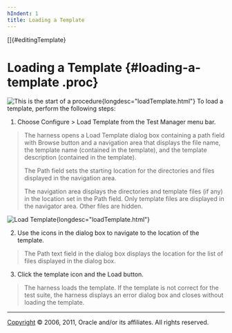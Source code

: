 ```yaml
---
hIndent: 1
title: Loading a Template
---
```


[]{#editingTemplate}

# Loading a Template {#loading-a-template .proc}

![This is the start of a procedure](../../images/hg_proc.gif){longdesc="loadTemplate.html"} To load
a template, perform the following steps:

1.  Choose Configure \> Load Template from the Test Manager menu bar.

> The harness opens a Load Template dialog box containing a path field with Browse button and a
> navigation area that displays the file name, the template name (contained in the template), and
> the template description (contained in the template).
>
> The Path field sets the starting location for the directories and files displayed in the
> navigation area.
>
> The navigation area displays the directories and template files (if any) in the location set in
> the Path field. Only template files are displayed in the navigator area. Other files are hidden.

![Load Template](../../images/JT4loadTemplate.gif){longdesc="loadTemplate.html"}

2.  Use the icons in the dialog box to navigate to the location of the template.

> The Path text field in the dialog box displays the location for the list of files displayed in the
> dialog box.

3.  Click the template icon and the Load button.

> The harness loads the template. If the template is not correct for the test suite, the harness
> displays an error dialog box and closes without loading the template.

----------------------------------------------------------------------------------------------------

[Copyright](../copyright.html) © 2006, 2011, Oracle and/or its affiliates. All rights reserved.
